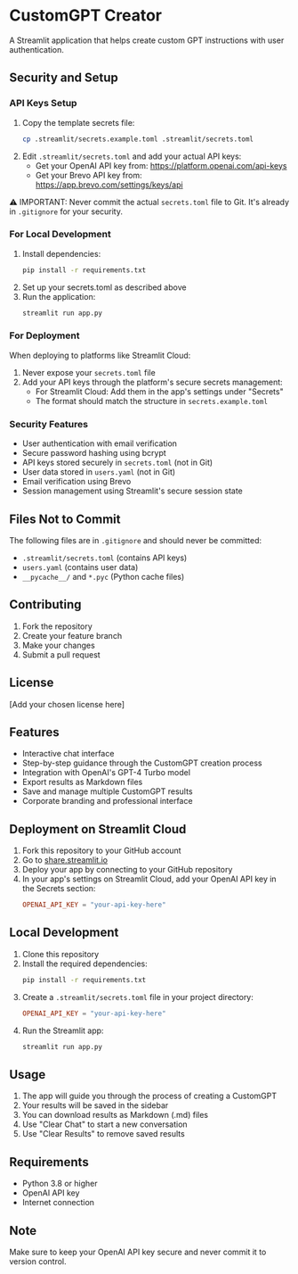 # CustomGPT Creator

A Streamlit application that helps create custom GPT instructions with user authentication.

## Security and Setup

### API Keys Setup
1. Copy the template secrets file:
   ```bash
   cp .streamlit/secrets.example.toml .streamlit/secrets.toml
   ```
2. Edit `.streamlit/secrets.toml` and add your actual API keys:
   - Get your OpenAI API key from: https://platform.openai.com/api-keys
   - Get your Brevo API key from: https://app.brevo.com/settings/keys/api

⚠️ IMPORTANT: Never commit the actual `secrets.toml` file to Git. It's already in `.gitignore` for your security.

### For Local Development
1. Install dependencies:
   ```bash
   pip install -r requirements.txt
   ```
2. Set up your secrets.toml as described above
3. Run the application:
   ```bash
   streamlit run app.py
   ```

### For Deployment
When deploying to platforms like Streamlit Cloud:
1. Never expose your `secrets.toml` file
2. Add your API keys through the platform's secure secrets management:
   - For Streamlit Cloud: Add them in the app's settings under "Secrets"
   - The format should match the structure in `secrets.example.toml`

### Security Features
- User authentication with email verification
- Secure password hashing using bcrypt
- API keys stored securely in `secrets.toml` (not in Git)
- User data stored in `users.yaml` (not in Git)
- Email verification using Brevo
- Session management using Streamlit's secure session state

## Files Not to Commit
The following files are in `.gitignore` and should never be committed:
- `.streamlit/secrets.toml` (contains API keys)
- `users.yaml` (contains user data)
- `__pycache__/` and `*.pyc` (Python cache files)

## Contributing
1. Fork the repository
2. Create your feature branch
3. Make your changes
4. Submit a pull request

## License
[Add your chosen license here]

## Features

- Interactive chat interface
- Step-by-step guidance through the CustomGPT creation process
- Integration with OpenAI's GPT-4 Turbo model
- Export results as Markdown files
- Save and manage multiple CustomGPT results
- Corporate branding and professional interface

## Deployment on Streamlit Cloud

1. Fork this repository to your GitHub account
2. Go to [share.streamlit.io](https://share.streamlit.io)
3. Deploy your app by connecting to your GitHub repository
4. In your app's settings on Streamlit Cloud, add your OpenAI API key in the Secrets section:
   ```toml
   OPENAI_API_KEY = "your-api-key-here"
   ```

## Local Development

1. Clone this repository
2. Install the required dependencies:
   ```bash
   pip install -r requirements.txt
   ```
3. Create a `.streamlit/secrets.toml` file in your project directory:
   ```toml
   OPENAI_API_KEY = "your-api-key-here"
   ```
4. Run the Streamlit app:
   ```bash
   streamlit run app.py
   ```

## Usage

1. The app will guide you through the process of creating a CustomGPT
2. Your results will be saved in the sidebar
3. You can download results as Markdown (.md) files
4. Use "Clear Chat" to start a new conversation
5. Use "Clear Results" to remove saved results

## Requirements

- Python 3.8 or higher
- OpenAI API key
- Internet connection

## Note

Make sure to keep your OpenAI API key secure and never commit it to version control. 